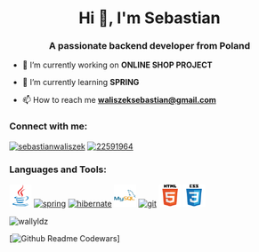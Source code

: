 <h1 align="center">Hi 👋, I'm Sebastian</h1>
<h3 align="center">A passionate backend developer from Poland</h3>

- 🔭 I’m currently working on **ONLINE SHOP PROJECT**

- 🌱 I’m currently learning **SPRING**

- 📫 How to reach me **waliszeksebastian@gmail.com**

<h3 align="left">Connect with me:</h3>
<p align="left">
<a href="https://linkedin.com/in/sebastianwaliszek" target="blank"><img align="center" src="https://raw.githubusercontent.com/rahuldkjain/github-profile-readme-generator/master/src/images/icons/Social/linked-in-alt.svg" alt="sebastianwaliszek" height="30" width="40" /></a>
<a href="https://stackoverflow.com/users/22778881" target="blank"><img align="center" src="https://raw.githubusercontent.com/rahuldkjain/github-profile-readme-generator/master/src/images/icons/Social/stack-overflow.svg" alt="22591964" height="30" width="40" /></a>
</p>


<h3 align="left">Languages and Tools:</h3>
<p align="left"> <a href="https://www.java.com" target="_blank" rel="noreferrer"> <img src="https://raw.githubusercontent.com/devicons/devicon/master/icons/java/java-original.svg" alt="java" width="40" height="40"/><a/>
  <a href="https://spring.io/" target="_blank" rel="noreferrer"> <img src="https://www.vectorlogo.zone/logos/springio/springio-icon.svg" alt="spring" width="40" height="40"/></a>
  <a href="https://hibernate.org" target="_blank" rel="noreferrer"> <img src="https://fs.siteor.com/javatech/files/hibernate2.png" alt="hibernate" width="40" height="40"/></a>
  <a href="https://www.mysql.com/" target="_blank" rel="noreferrer"> <img src="https://raw.githubusercontent.com/devicons/devicon/master/icons/mysql/mysql-original-wordmark.svg" alt="mysql" width="40" height="40"/></a>
  <a href="https://git-scm.com/" target="_blank" rel="noreferrer"> <img src="https://www.vectorlogo.zone/logos/git-scm/git-scm-icon.svg" alt="git" width="40" height="40"/></a>
  <a href="https://www.w3.org/html/" target="_blank" rel="noreferrer"> <img src="https://raw.githubusercontent.com/devicons/devicon/master/icons/html5/html5-original-wordmark.svg" alt="html5" width="40" height="40"/></a>
  <a href="https://www.w3schools.com/css/" target="_blank" rel="noreferrer"> <img src="https://raw.githubusercontent.com/devicons/devicon/master/icons/css3/css3-original-wordmark.svg" alt="css3" width="40" height="40"/></a>
  
  <p><img align="center" src="https://github-readme-stats.vercel.app/api/top-langs?username=wallyldz&show_icons=true=&theme=tokyonight&locale=en&layout=compact" alt="wallyldz" /></p>
  
[![Github Readme Codewars](https://codewars-stats-ignacio-cuadra.vercel.app/?username=WallyLDZ&theme=dark)]
  
